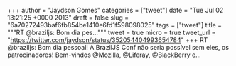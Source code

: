 
+++
author = "Jaydson Gomes"
categories = ["tweet"]
date = "Tue Jul 02 13:21:25 +0000 2013"
draft = false
slug = "6a70272493baf6fb854be1410e6fd1f598098025"
tags = ["tweet"]
title = """RT @braziljs: Bom dia pes..."""
tweet = true
micro = true
tweet_url = "https://twitter.com/jaydson/status/352054404993654784"
+++
RT @braziljs: Bom dia pessoal! A BrazilJS Conf não seria possível sem eles, os patrocinadores! Bem-vindos @Mozilla, @Liferay, @BlackBerry e…
